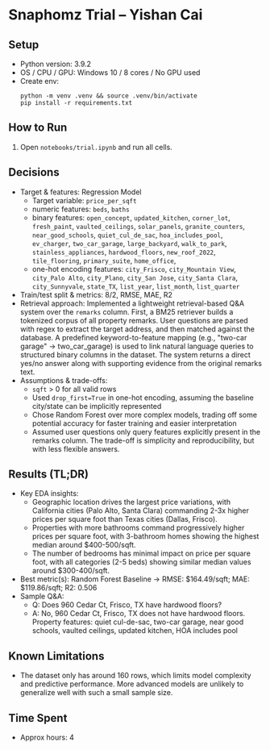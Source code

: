 # Snaphomz Trial – Yishan Cai

## Setup
- Python version: 3.9.2
- OS / CPU / GPU: Windows 10 / 8 cores / No GPU used
- Create env:
  ```
  python -m venv .venv && source .venv/bin/activate
  pip install -r requirements.txt
  ```

## How to Run
1. Open `notebooks/trial.ipynb` and run all cells.

## Decisions
- Target & features: Regression Model
    - Target variable: `price_per_sqft`
    - numeric features: `beds`, `baths`
    - binary features: `open_concept`, `updated_kitchen`, `corner_lot`, 
       `fresh_paint`, `vaulted_ceilings`, `solar_panels`, `granite_counters`,
       `near_good_schools`, `quiet_cul_de_sac`, `hoa_includes_pool`,
       `ev_charger`, `two_car_garage`, `large_backyard`, `walk_to_park`,
       `stainless_appliances`, `hardwood_floors`, `new_roof_2022`,
       `tile_flooring`, `primary_suite`, `home_office`, 
    - one-hot encoding features: `city_Frisco`, `city_Mountain View`, `city_Palo Alto`, 
        `city_Plano`, `city_San Jose`, `city_Santa Clara`, `city_Sunnyvale`, `state_TX`, 
        `list_year`, `list_month`, `list_quarter` 
- Train/test split & metrics: 8/2, RMSE, MAE, R2
- Retrieval approach: Implemented a lightweight retrieval-based Q&A system over the `remarks` column. First, a BM25 retriever builds a tokenized corpus of all property remarks. User questions are parsed with regex to extract the target address, and then matched against the database. A predefined keyword-to-feature mapping (e.g., "two-car garage" -> two_car_garage) is used to link natural language queries to structured binary columns in the dataset. The system returns a direct yes/no answer along with supporting evidence from the original remarks text.
- Assumptions & trade-offs: 
    - `sqft` > 0 for all valid rows
    - Used `drop_first=True` in one-hot encoding, assuming the baseline city/state can be implicitly represented
    - Chose Random Forest over more complex models, trading off some potential accuracy for faster training and easier interpretation
    - Assumed user questions only query features explicitly present in the remarks column. The trade-off is simplicity and reproducibility, but with less flexible answers.


## Results (TL;DR)
- Key EDA insights:
    - Geographic location drives the largest price variations, with California cities (Palo Alto, Santa Clara) commanding 2-3x higher prices per square foot than Texas cities (Dallas, Frisco).
    - Properties with more bathrooms command progressively higher prices per square foot, with 3-bathroom homes showing the highest median around $400-500/sqft.
    - The number of bedrooms has minimal impact on price per square foot, with all categories (2-5 beds) showing similar median values around $300-400/sqft.
- Best metric(s): Random Forest Baseline -> RMSE: $164.49/sqft; MAE: $119.86/sqft; R2: 0.506
- Sample Q&A:
    - Q: Does 960 Cedar Ct, Frisco, TX have hardwood floors?
    - A: No, 960 Cedar Ct, Frisco, TX does not have hardwood floors.
    Property features: quiet cul-de-sac, two-car garage, near good schools, vaulted ceilings, updated kitchen, HOA includes pool
    
## Known Limitations
- The dataset only has around 160 rows, which limits model complexity and predictive performance. More advanced models are unlikely to generalize well with such a small sample size.

## Time Spent
- Approx hours: 4
